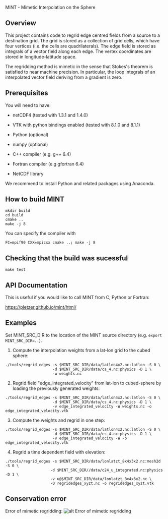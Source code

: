 MINT - Mimetic Interpolation on the Sphere

## Overview

This project contains code to regrid edge centred fields from a source to a destination grid. The grid is stored as a collection of 
grid cells, which have four vertices (i.e. the cells are quadrilaterals). The edge field is stored as integrals of a vector field 
along each edge. The vertex coordinates are stored in longitude-latitude space.

The regridding method is mimetic in the sense that Stokes's theorem is satisfied to near machine precision. In particular, the 
loop integrals of an interpolated vector field deriving from a gradient is zero. 

## Prerequisites

You will need to have:

 * netCDF4 (tested with 1.3.1 and 1.4.0)
 * VTK with python bindings enabled (tested with 8.1.0 and 8.1.1)
 * Python (optional)
 * numpy (optional)

 * C++ compiler (e.g. g++ 6.4)
 * Fortran compiler (e.g gfortran 6.4)
 * NetCDF library


 We recommend to install Python and related packages using Anaconda.
 
## How to build MINT

```
mkdir build
cd build
cmake ..
make -j 8
```

You can specify the compiler with
```
FC=mpif90 CXX=mpicxx cmake ..; make -j 8
```

## Checking that the build was sucessful

```
make test
```

## API Documentation

This is useful if you would like to call MINT from C, Python or Fortran:

https://pletzer.github.io/mint/html/

## Examples

Set MINT_SRC_DIR to the location of the MINT source directory (e.g. `export MINT_SRC_DIR=..`).

 1. Compute the interpolation weights from a lat-lon grid to the cubed sphere:
 ```
 ./tools/regrid_edges -s $MINT_SRC_DIR/data/latlon4x2.nc:latlon -S 0 \
                      -d $MINT_SRC_DIR/data/cs_4.nc:physics -D 1 \
                      -w weights.nc
 ```

 2. Regrid field "edge_integrated_velocity" from lat-lon to cubed-sphere by loading the previously generated weights:
 ```
 ./tools/regrid_edges -s $MINT_SRC_DIR/data/latlon4x2.nc:latlon -S 0 \
                      -d $MINT_SRC_DIR/data/cs_4.nc:physics -D 1 \
                      -v edge_integrated_velocity -W weights.nc -o edge_integrated_velocity.vtk
 ```

 3. Compute the weights and regrid in one step:
 ```
 ./tools/regrid_edges -s $MINT_SRC_DIR/data/latlon4x2.nc:latlon -S 0 \
                      -d $MINT_SRC_DIR/data/cs_4.nc:physics -D 1 \
                      -v edge_integrated_velocity -W -o edge_integrated_velocity.vtk
 ```

 4. Regrid a time dependent field with elevation:
 ```
./tools/regrid_edges -s $MINT_SRC_DIR/data/lonlatzt_8x4x3x2.nc:mesh2d -S 0 \
                     -d $MINT_SRC_DIR//data/c24_u_integrated.nc:physics -D 1 \
                     -v u@$MINT_SRC_DIR/data/lonlatzt_8x4x3x2.nc \
                     -O regridedges_xyzt.nc -o regridedges_xyzt.vtk

 ```

## Conservation error

Error of mimetic regridding:
![alt Error of mimetic regridding](https://raw.githubusercontent.com/pletzer/mint/master/figures/regrid_edgesError.png)









